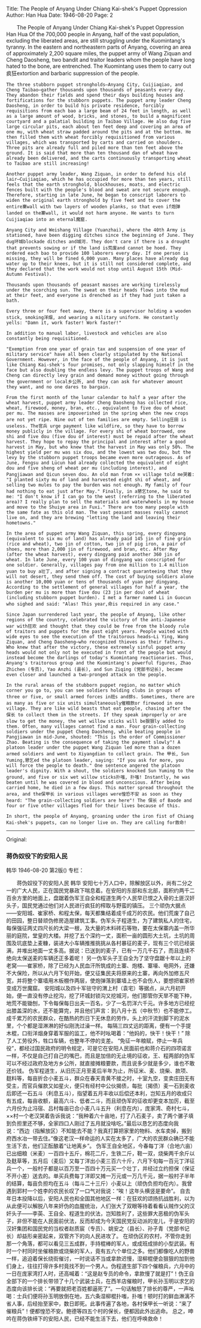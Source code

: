 Title: The People of Anyang Under Chiang Kai-shek's Puppet Oppression
Author: Han Hua
Date: 1946-08-20
Page: 2

　　The People of Anyang Under Chiang Kai-shek's Puppet Oppression
    Han Hua
    Of the 700,000 people in Anyang, half of the vast population, excluding the liberated areas, are still struggling under the Kuomintang's tyranny. In the eastern and northeastern parts of Anyang, covering an area of approximately 2,200 square miles, the puppet army of Wang Ziquan and Cheng Daosheng, two bandit and traitor leaders whom the people have long hated to the bone, are entrenched. The Kuomintang uses them to carry out疯狂extortion and barbaric suppression of the people.

    The three stubborn puppet strongholds—Anyang City, Cuijiaqiao, and Cheng Taibao—gather thousands upon thousands of peasants every day. They abandon their fields and spend their days building houses and fortifications for the stubborn puppets. The puppet army leader Cheng Daosheng, in order to build his private residence, forcibly requisitions from each bao a large beam of 24 feet in length, as well as a large amount of wood, bricks, and stones, to build a magnificent courtyard and a palatial building in Taibao Village. He also dug five large circular pits, each about ten feet deep and covering an area of one mu, with wheat straw padded around the pits and at the bottom. He then filled them with wheat forcibly requisitioned from various villages, which was transported by carts and carried on shoulders. Three pits are already full and piled more than ten feet above the ground. It is said that more than ten thousand dan of wheat have already been delivered, and the carts continuously transporting wheat to Taibao are still increasing!

    Another puppet army leader, Wang Ziquan, in order to defend his old lair—Cuijiaqiao, which he has occupied for more than ten years, still feels that the earth stronghold, blockhouses, moats, and electric fences built with the people's blood and sweat are not secure enough. Therefore, starting in late June, he began to conscript laborers to widen the original earth stronghold by five feet and to cover the entire寨wall with two layers of wooden planks, so that even if炮弹 landed on the寨wall, it would not harm anyone. He wants to turn Cuijiaqiao into an eternal魔窟.

    Anyang City and Weishang Village (Yuanzhai), where the 40th Army is stationed, have been digging ditches since the beginning of June. They dug环城blockade ditches and城河. They don't care if there is a drought that prevents sowing or if the land is荒废and cannot be hoed. They ordered each bao to provide 100 laborers every day. If one person is missing, they will be fined 6,000 yuan. Many places have already dug water up to their knees, but it is still not considered complete, and they declared that the work would not stop until August 15th (Mid-Autumn Festival).

    Thousands upon thousands of peasant masses are working tirelessly under the scorching sun. The sweat on their heads flows into the mud at their feet, and everyone is drenched as if they had just taken a bath.

    Every three or four feet away, there is a supervisor holding a wooden stick, smoking洋烟, and wearing a military uniform. He constantly yells: "Damn it, work faster! Work faster!"

    In addition to manual labor, livestock and vehicles are also constantly being requisitioned.

    "Exemption from one year of grain tax and suspension of one year of military service" have all been clearly stipulated by the National Government. However, in the face of the people of Anyang, it is just like Chiang Kai-shek's four promises, not only slapping himself in the face but also doubling the endless levy. The puppet troops of Wang and Cheng can directly levy grain and demand money without going through the government or local乡公所, and they can ask for whatever amount they want, and no one dares to bargain.

    From the first month of the lunar calendar to half a year after the wheat harvest, puppet army leader Cheng Daosheng has collected rice, wheat, firewood, money, bran, etc., equivalent to five dou of wheat per mu. The masses are impoverished in the spring when the new crops are not yet ripe. Nine out of ten families are empty. Selling庄田 is useless. The官兵 urge payment like wildfire, so they have to borrow money publicly in the village. For every shi of wheat borrowed, one shi and five dou (five dou of interest) must be repaid after the wheat harvest. They hope to repay the principal and interest after a good harvest in May, but who knew that the harvest in May was only 50%. The highest yield per mu was six dou, and the lowest was two dou, but the levy by the stubborn puppet troops became even more outrageous. As of June, Fengsu and Lücun had already collected the equivalent of eight dou and five sheng of wheat per mu (including interest), and Pangjiawan and Qicun seven dou. An old man from ×× village told me哭着: "I planted sixty mu of land and harvested eight shi of wheat, and selling two mules to pay the burden was not enough. My family of four had nothing to eat just after May." Finally, in a懇乞tone, he said to me: "I don't know if I can go to the west (referring to the liberated area)? I really plan to sell the materials and waterwheels in my house and move to the Shuiye area in Fuxi." There are too many people with the same fate as this old man. The vast peasant masses really cannot live on, and they are brewing "letting the land and leaving their hometowns."

    In the area of puppet army Wang Ziquan, this spring, every dingyang (equivalent to six mu of land) has already paid 145 jin of fine grain (rice and wheat), two jin of cotton, two jin of pig iron, a pair of shoes, more than 2,000 jin of firewood, and bran, etc. After May (after the wheat harvest), every dingyang paid another 360 jin of wheat. In late June, every 100 yuan of dingyang was conscripted for one soldier. Generally, villages pay from one million to 1.4 million yuan to buy a壮丁, and after signing a contract guaranteeing that they will not desert, they send them off. The cost of buying soldiers alone is another 10,000 yuan or tens of thousands of yuan per dingyang. According to the settlement of general villages for half a year, the burden per mu is more than five dou (23 jin per dou) of wheat (including stubborn puppet burden). I met a farmer named Li in Guocun who sighed and said: "Alas! This year,命is required in any case."

    Since Japan surrendered last year, the people of Anyang, like other regions of the country, celebrated the victory of the anti-Japanese war with狂欢 and thought that they could be free from the bloody rule of traitors and puppets for the past eight years. People waited with wide eyes to see the execution of the traitorous heads—Li Ying, Wang Ziquan, and Cheng Daosheng—who recognized thieves as their fathers. Who knew that after the victory, these extremely sinful puppet army heads would not only not be executed in front of the people but would instead become the darlings of today's Kuomintang reactionaries. Thus, Anyang's traitorous group and the Kuomintang's powerful figures, Zhao Zhichen (专员), Yao Anzhi (县长), and Sun Ziqing (党部书记长), became even closer and launched a two-pronged attack on the people.

    In the rural areas of the stubborn puppet region, no matter which corner you go to, you can see soldiers holding clubs in groups of three or five, or small armed forces in班s and排s. Sometimes, there are as many as five or six units simultaneously催粮款or firewood in one village. They are like wild beasts that eat people, chasing after the保长 to collect them in the streets. If they speak improperly or are slow to get the money, the wet willow sticks will be狠狠ly added to them. Often, many villages cannot find a man. Four grain-collecting soldiers under the puppet Cheng Daosheng, while beating people in Pangjiawan in mid-June, shouted: "This is the order of Commissioner Zhao. Beating is the consequence of taking the payment slowly"! A platoon leader under the puppet Wang Ziquan led more than a dozen armed soldiers and went to Xiyangdian to collect grain. The 甲长, Sun Yuming,懇乞ed the platoon leader, saying: "If you ask for more, you will force the people to death." One sentence angered the platoon leader's dignity. With a shout, the soldiers knocked Sun Yuming to the ground, and five or six wet willow sticks扑嗤, 扑嗤! Instantly, he was beaten until he was covered in blood and unconscious. After being carried home, he died in a few days. This matter spread throughout the area, and the保甲长 in various villages were惶恐不安 as soon as they heard: "The grain-collecting soldiers are here"! The 保长 of Baode and four or five other villages fled for their lives because of this.

    In short, the people of Anyang, groaning under the iron fist of Chiang Kai-shek's puppets, can no longer live on. They are calling for救命!



<hr /> 

Original: 


### 蒋伪奴役下的安阳人民
韩华
1946-08-20
第2版()
专栏：

　　蒋伪奴役下的安阳人民
    韩华
    安阳七十万人口中，除解放区以外，尚有二分之一的广大人民，正在国民党暴政下喘息着。在安阳的东部和东北部，面积约两千二百余方里的地面上，盘踞着伪军王自全和程道生两个人民早已恨之入骨的土匪汉奸头子，国民党通过他们对人民进行疯狂的榨取与野蛮的镇压。
    三个顽伪大据点——安阳城、崔家桥、和程太保，每天都集结着成千成万的农民。他们荒废了自己的田园，整日替顽伪修房造屋建筑工事。伪军头子程道生，为了建筑私人的住宅，每保强征两丈四尺长的大梁一根，及大量的木料砖石等物，要在太保寨内盖一所华丽的庭院，堂皇的大楼。并挖了五个深约一丈，面积一亩的圆形大土坑，土坑的周围及坑底垫上麦糠，装进大小车辆推推挑挑从各村暴征的麦子，现有三个坑已经装满，并堆出地面一丈多高。据说：已送到的麦子，已有一万几千石了，而且连续不绝向太保送麦的车辆还正多着呢！
    另一伪军头子王自全为了坚守盘踞十年以上的老窝——崔家桥，除了已经为人民血汗所筑成的土寨、炮楼、寨壕、电网外，还嫌不大保险，所以从六月下旬开始，便又征集民夫将原来的土寨，再向外加修五尺宽，并将整个寨墙用木板棚作两层，使炮弹落到寨墙上也不会伤人，要想把崔家桥变成万世魔窟。
    安阳城以及四十军驻守的渭上村（袁宅）等据点，从六月初开始，便一直没有停止挖沟，挖了环城封锁沟又挖城河，他们那管你天旱不能下种，地荒不能锄刨，下令每保每日出夫一百名，少了一名罚洋六千元。许多地方已经挖出膝盖深的水，还不能算完，并且他们声言：到八月十五（中秋节）也不能停工。
    成千累万的农民群众，在酷热的烈日下无休息的劳作，头上的汗流到脚下的泥水里，个个都是湿淋淋的好似刚洗过澡一样。
    每隔三四丈远的距离，便有一个手提木棍，口衔洋烟身穿着军服的监工，他不时吆喝着：“他妈的，快干！快干！”
    除了人工劳役外，牲口车辆，也整年不停的支差。
    “免征一年粮赋，停止一年兵役”，都经过国民政府的明令规定，可是它在安阳人民面前也和蒋介石的四项诺言一样，不仅是自己打自己的嘴巴，而且是加倍的无止境的征收，王、程两部的伪军可以不经过政府及地方乡公所，就直接摊粮要款，而且说多少就是多少，谁也不敢还价钱。
    伪军程道生，从旧历正月至麦后半年为止，所征米、麦、烧柴、款项、麸料等，每亩折合小麦五斗，群众在春天青黄不接之时，十室九空，变卖庄田无有受主，而官兵催款又如星火，便只有经村中公伙揭债，每批（揭债）麦一石到麦收后即还一石五斗（利息五斗），指望着五月丰收以后偿还本利，岂知五月的收成只有五成，每亩收额，最高六斗、低者二斗，而且顽伪军的征收却更变本加厉，截至六月份为止冯宿、吕村每亩已合小麦八斗五升（利息在内），庞家湾、奇村七斗，××村一个老汉哭着告诉我说：“我种着六十亩地，打了八石麦子，卖了两个骡子填到负担里还不够，全家四口人刚过了五月就没啥吃。”最后以恳乞的态度向我说：“西边（指解放区）不知能去不能？我真打算把家里的物料、水车卖掉，搬到府西水冶一带去住。”像这老汉一样命运的人实在太多了，广大的农民群众确已不能生活下去，他们正酝酿着“让地离乡”。
    伪军王自全地区，今春每丁洋（合地六亩）已出细粮（米麦）一百四十五斤，棉花二斤，生铁二斤，鞋一双，烧柴两千余斤以及麸草等，五月后（麦后）又每丁洋出小麦三百六十斤，六月下旬每一百元丁洋征兵一个，一般村子都是以百万至一百四十万元买一个壮丁，并经过立约担保（保证不开小差）送去的。单买兵费每丁洋即又摊一万元或一万几千元，据一般村子半年的结算，每亩负担均在五斗（每斗二十三斤）小麦以上（顽伪负担均在内）。我曾遇到郭村一个姓李的农民长叹了一口气对我说：“唉！这年头横竖是要命”。
    自去年日本投降以后，安阳人民也和全国其他地区一样：在狂欢的颂扬抗战胜利，以为从此便可以解脱八年来奸伪的血腥统治，人们张大了双眼等待着看看认贼作父的汉奸头子——李英、王自全、程道生的伏法，岂知胜利了，这些罪大恶极的伪军头子，非但不能在人民面前伏法，反而却成为今天国民党反动派的宠儿，于是安阳的汉奸集团和国民党的当权者赵质宸（专员）、姚安之（县长）、孙子青（党部书记长）却益形亲密起来，双管齐下的向人民进攻了。
    在顽伪区的农村，不管你走到那一个角落，都可以看见三五成群，手持棍棒的军人，或成班成排的小型武装。有时一个村同时坐催粮款或烧柴的军人，竟有五六个单位之多。他们都像吃人的野兽一样，追迫着保长绕街催讨，一时说话不当或拿款迟慢，湿柳棍便会狠狠的加到他们身上，往往打得许多村竟找不到一个男人。伪程道生部下四个催粮兵，六月中的一日在庞家湾打人时，还高喊着：“这是赵专员的命令，拿款慢了就是打”！伪王自全部下的一个排长带领了十几个武装士兵，在西羊店催粮时，甲长孙玉明以求乞的态度向该排长说：“再要就把老百姓都逼死了”。一句话触怒了排长的尊严，一声吆喝：士兵们便将孙玉明放倒在地，五六条湿柳棍扑嗤，扑嗤！顿时打的鲜血淋漓不省人事，后经抬至家中，数日即死。此事传遍了各地，各村保甲长一听说：“来了催粮兵”！便都惶恐不安。鲍德等四五个村的保长，便都因此外出逃命。
    总之，呻吟在蒋伪铁缔下的安阳人民，已经不能生活下去，他们在呼唤救命！
